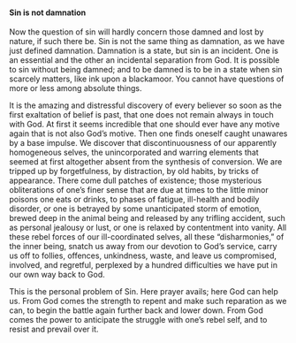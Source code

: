 #### Sin is not damnation

Now the question of sin will hardly concern those damned and lost by
nature, if such there be. Sin is not the same thing as damnation, as we
have just defined damnation. Damnation is a state, but sin is an
incident. One is an essential and the other an incidental separation
from God. It is possible to sin without being damned; and to be damned
is to be in a state when sin scarcely matters, like ink upon a
blackamoor. You cannot have questions of more or less among absolute
things.

It is the amazing and distressful discovery of every believer so soon as
the first exaltation of belief is past, that one does not remain always
in touch with God. At first it seems incredible that one should ever
have any motive again that is not also God’s motive. Then one finds
oneself caught unawares by a base impulse. We discover that
discontinuousness of our apparently homogeneous selves, the
unincorporated and warring elements that seemed at first altogether
absent from the synthesis of conversion. We are tripped up by
forgetfulness, by distraction, by old habits, by tricks of appearance.
There come dull patches of existence; those mysterious obliterations of
one’s finer sense that are due at times to the little minor poisons one
eats or drinks, to phases of fatigue, ill-health and bodily disorder, or
one is betrayed by some unanticipated storm of emotion, brewed deep in
the animal being and released by any trifling accident, such as personal
jealousy or lust, or one is relaxed by contentment into vanity. All
these rebel forces of our ill-coordinated selves, all these
“disharmonies,” of the inner being, snatch us away from our devotion
to God’s service, carry us off to follies, offences, unkindness, waste,
and leave us compromised, involved, and regretful, perplexed by a
hundred difficulties we have put in our own way back to God.

This is the personal problem of Sin. Here prayer avails; here God can
help us. From God comes the strength to repent and make such reparation
as we can, to begin the battle again further back and lower down. From
God comes the power to anticipate the struggle with one’s rebel self,
and to resist and prevail over it.
